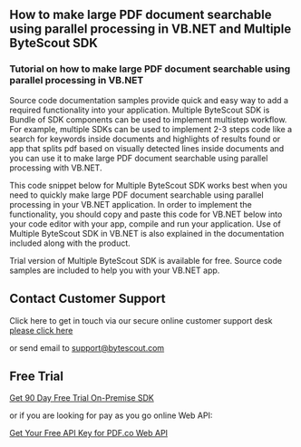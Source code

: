 ## How to make large PDF document searchable using parallel processing in VB.NET and Multiple ByteScout SDK

### Tutorial on how to make large PDF document searchable using parallel processing in VB.NET

Source code documentation samples provide quick and easy way to add a required functionality into your application. Multiple ByteScout SDK is Bundle of SDK components can be used to implement multistep workflow. For example, multiple SDKs can be used to implement 2-3 steps code like a search for keywords inside documents and highlights of results found or app that splits pdf based on visually detected lines inside documents and you can use it to make large PDF document searchable using parallel processing with VB.NET.

This code snippet below for Multiple ByteScout SDK works best when you need to quickly make large PDF document searchable using parallel processing in your VB.NET application. In order to implement the functionality, you should copy and paste this code for VB.NET below into your code editor with your app, compile and run your application. Use of Multiple ByteScout SDK in VB.NET is also explained in the documentation included along with the product.

Trial version of Multiple ByteScout SDK is available for free. Source code samples are included to help you with your VB.NET app.

## Contact Customer Support

Click here to get in touch via our secure online customer support desk [please click here](https://bytescout.zendesk.com/hc/en-us/requests/new?subject=Multiple%20ByteScout%20SDK%20Question)

or send email to [support@bytescout.com](mailto:support@bytescout.com?subject=Multiple%20ByteScout%20SDK%20Question) 

## Free Trial

[Get 90 Day Free Trial On-Premise SDK](https://bytescout.com/download/web-installer?utm_source=github-readme)

or if you are looking for pay as you go online Web API:

[Get Your Free API Key for PDF.co Web API](https://pdf.co/documentation/api?utm_source=github-readme)